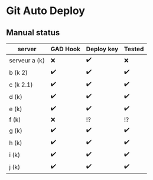 # Git Auto Deploy
## Manual status
server | GAD Hook | Deploy key | Tested
-|-|-|-
serveur a (k)     | :x: | :heavy_check_mark: | :x:
b (k 2) | :heavy_check_mark: | :heavy_check_mark: | :heavy_check_mark:
c (k 2.1) | :heavy_check_mark: | :heavy_check_mark: | :heavy_check_mark:
d (k) | :heavy_check_mark: | :heavy_check_mark: | :heavy_check_mark:
e (k)      | :heavy_check_mark: | :heavy_check_mark: | :heavy_check_mark:
f (k)      | :x: | :interrobang: | :interrobang:
g (k)  | :heavy_check_mark: | :heavy_check_mark: | :heavy_check_mark:
h (k)      | :heavy_check_mark: | :heavy_check_mark: | :heavy_check_mark:
i (k)  | :heavy_check_mark: | :heavy_check_mark: | :heavy_check_mark:
j (k)  | :heavy_check_mark: | :heavy_check_mark: | :heavy_check_mark:
